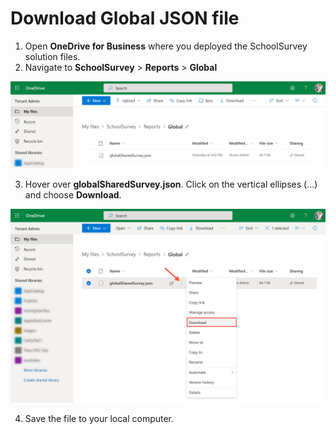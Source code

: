 # Download Global JSON file
1. Open **OneDrive for Business** where you deployed the SchoolSurvey solution files. 
2. Navigate to **SchoolSurvey** > **Reports** > **Global**

![](media/downloadglobaljson-01.png)

3. Hover over **globalSharedSurvey.json**. Click on the vertical ellipses (...) and choose **Download**.

![](media/downloadglobaljson-02.png)

4. Save the file to your local computer.
